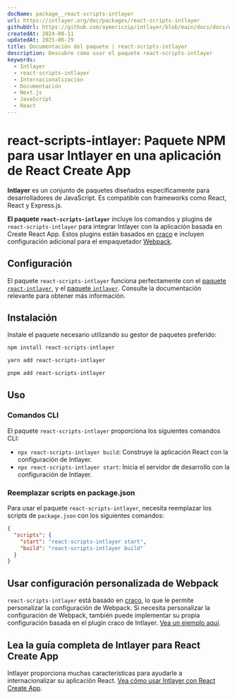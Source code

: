 ```yaml
---
docName: package__react-scripts-intlayer
url: https://intlayer.org/doc/packages/react-scripts-intlayer
githubUrl: https://github.com/aymericzip/intlayer/blob/main/docs/docs/en/packages/react-scripts-intlayer/index.md
createdAt: 2024-08-11
updatedAt: 2025-06-29
title: Documentación del paquete | react-scripts-intlayer
description: Descubre cómo usar el paquete react-scripts-intlayer
keywords:
  - Intlayer
  - react-scripts-intlayer
  - Internacionalización
  - Documentación
  - Next.js
  - JavaScript
  - React
---
```


# react-scripts-intlayer: Paquete NPM para usar Intlayer en una aplicación de React Create App

**Intlayer** es un conjunto de paquetes diseñados específicamente para desarrolladores de JavaScript. Es compatible con frameworks como React, React y Express.js.

**El paquete `react-scripts-intlayer`** incluye los comandos y plugins de `react-scripts-intlayer` para integrar Intlayer con la aplicación basada en Create React App. Estos plugins están basados en [craco](https://craco.js.org/) e incluyen configuración adicional para el empaquetador [Webpack](https://webpack.js.org/).

## Configuración

El paquete `react-scripts-intlayer` funciona perfectamente con el [paquete `react-intlayer`](https://github.com/aymericzip/intlayer/blob/main/docs/docs/es/packages/react-intlayer/index.md), y el [paquete `intlayer`](https://github.com/aymericzip/intlayer/blob/main/docs/docs/es/packages/intlayer/index.md). Consulte la documentación relevante para obtener más información.

## Instalación

Instale el paquete necesario utilizando su gestor de paquetes preferido:

```bash packageManager="npm"
npm install react-scripts-intlayer
```

```bash packageManager="yarn"
yarn add react-scripts-intlayer
```

```bash packageManager="pnpm"
pnpm add react-scripts-intlayer
```

## Uso

### Comandos CLI

El paquete `react-scripts-intlayer` proporciona los siguientes comandos CLI:

- `npx react-scripts-intlayer build`: Construye la aplicación React con la configuración de Intlayer.
- `npx react-scripts-intlayer start`: Inicia el servidor de desarrollo con la configuración de Intlayer.

### Reemplazar scripts en package.json

Para usar el paquete `react-scripts-intlayer`, necesita reemplazar los scripts de `package.json` con los siguientes comandos:

```json fileName="package.json"
{
  "scripts": {
    "start": "react-scripts-intlayer start",
    "build": "react-scripts-intlayer build"
  }
}
```

## Usar configuración personalizada de Webpack

`react-scripts-intlayer` está basado en [craco](https://craco.js.org/), lo que le permite personalizar la configuración de Webpack.
Si necesita personalizar la configuración de Webpack, también puede implementar su propia configuración basada en el plugin craco de Intlayer. [Vea un ejemplo aquí](https://github.com/aymericzip/intlayer/blob/main/examples/react-app/craco.config.js).

## Lea la guía completa de Intlayer para React Create App

Intlayer proporciona muchas características para ayudarle a internacionalizar su aplicación React.
[Vea cómo usar Intlayer con React Create App](https://github.com/aymericzip/intlayer/blob/main/docs/docs/es/intlayer_with_create_react_app.md).
